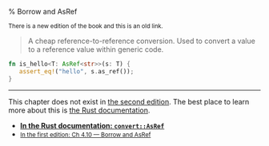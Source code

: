 % Borrow and AsRef

<small>There is a new edition of the book and this is an old link.</small>

> A cheap reference-to-reference conversion.
> Used to convert a value to a reference value within generic code.

```rust
fn is_hello<T: AsRef<str>>(s: T) {
   assert_eq!("hello", s.as_ref());
}
```

---

This chapter does not exist in [the second edition][2].
The best place to learn more about this is [the Rust documentation][3].

* **[In the Rust documentation: `convert::AsRef`][3]**
* <small>[In the first edition: Ch 4.10 — Borrow and AsRef][1]</small>


[1]: https://doc.rust-lang.org/1.30.0/book/first-edition/borrow-and-asref.html
[2]: index.html
[3]: ../std/convert/trait.AsRef.html
